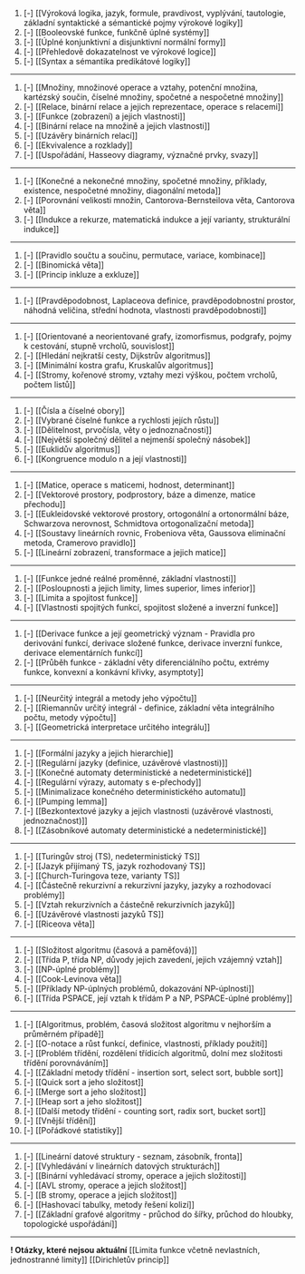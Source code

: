 1. [-] [[Výroková logika, jazyk, formule, pravdivost, vyplývání, tautologie, základní syntaktické a sémantické pojmy výrokové logiky]]
2. [-] [[Booleovské funkce, funkčně úplné systémy]]
3. [-] [[Úplné konjunktivní a disjunktivní normální formy]]
4. [-] [[Přehledově dokazatelnost ve výrokové logice]]
5. [-] [[Syntax a sémantika predikátové logiky]]
---
1. [-] [[Množiny, množinové operace a vztahy, potenční množina, kartézský součin, číselné množiny, spočetné a nespočetné množiny]]
2. [-] [[Relace, binární relace a jejich reprezentace, operace s relacemi]]
3. [-] [[Funkce (zobrazení) a jejich vlastnosti]]
4. [-] [[Binární relace na množině a jejich vlastnosti]]
5. [-] [[Uzávěry binárních relací]]
6. [-] [[Ekvivalence a rozklady]]
7. [-] [[Uspořádání, Hasseovy diagramy, význačné prvky, svazy]]
---
1. [-] [[Konečné a nekonečné množiny, spočetné množiny, příklady, existence, nespočetné množiny, diagonální metoda]]
2. [-] [[Porovnání velikosti množin, Cantorova-Bernsteilova věta, Cantorova věta]]
3. [-] [[Indukce a rekurze, matematická indukce a její varianty, strukturální indukce]]
---
1. [-] [[Pravidlo součtu a součinu, permutace, variace, kombinace]] 
2. [-] [[Binomická věta]]
3. [-] [[Princip inkluze a exkluze]]
---
1. [-] [[Pravděpodobnost, Laplaceova definice, pravděpodobnostní prostor, náhodná veličina, střední hodnota, vlastnosti pravděpodobnosti]]
---
1.  [-] [[Orientované a neorientované grafy, izomorfismus, podgrafy, pojmy k cestování, stupně vrcholů, souvislost]]
2. [-] [[Hledání nejkratší cesty, Dijkstrův algoritmus]]
3. [-] [[Minimální kostra grafu, Kruskalův algoritmus]]
4. [-] [[Stromy, kořenové stromy, vztahy mezi výškou, počtem vrcholů, počtem listů]]
---
1. [-] [[Čísla a číselné obory]]
2. [-] [[Vybrané číselné funkce a rychlosti jejích růstu]]
3. [-] [[Dělitelnost, prvočísla, věty o jednoznačnosti]]
4. [-] [[Největší společný dělitel a nejmenší společný násobek]]
5. [-] [[Euklidův algoritmus]]
6. [-] [[Kongruence modulo n a její vlastnosti]]
---
1. [-] [[Matice, operace s maticemi, hodnost, determinant]]
2. [-] [[Vektorové prostory, podprostory, báze a dimenze, matice přechodu]]
3. [-] [[Eukleidovské vektorové prostory, ortogonální a ortonormální báze, Schwarzova nerovnost, Schmidtova ortogonalizační metoda]]
4. [-] [[Soustavy lineárních rovnic, Frobeniova věta, Gaussova eliminační metoda, Cramerovo pravidlo]]
5. [-] [[Lineární zobrazení, transformace a jejich matice]]
---
1. [-] [[Funkce jedné reálné proměnné, základní vlastnosti]]
2. [-] [[Posloupnosti a jejich limity, limes superior, limes inferior]]
3. [-] [[Limita a spojitost funkce]]
4. [-] [[Vlastnosti spojitých funkcí, spojitost složené a inverzní funkce]]
---
1. [-] [[Derivace funkce a její geometrický význam - Pravidla pro derivování funkcí, derivace složené funkce, derivace inverzní funkce, derivace elementárních funkcí]]
2. [-] [[Průběh funkce - základní věty diferenciálního počtu, extrémy funkce, konvexní a konkávní křivky, asymptoty]]
----
1. [-] [[Neurčitý integrál a metody jeho výpočtu]]
2. [-] [[Riemannův určitý integrál - definice, základní věta integrálního počtu, metody výpočtu]]
3. [-] [[Geometrická interpretace určitého integrálu]]
---
1. [-] [[Formální jazyky a jejich hierarchie]]
2. [-] [[Regulární jazyky (definice, uzávěrové vlastnosti)]]
3. [-] [[Konečné automaty deterministické a nedeterministické]]
4. [-] [[Regulární výrazy, automaty s e-přechody]]
5. [-] [[Minimalizace konečného deterministického automatu]]
6. [-] [[Pumping lemma]]
7. [-] [[Bezkontextové jazyky a jejich vlastnosti (uzávěrové vlastnosti, jednoznačnost)]]
8. [-] [[Zásobníkové automaty deterministické a nedeterministické]]
---
1. [-] [[Turingův stroj (TS), nedeterministický TS]]
2. [-] [[Jazyk přijímaný TS, jazyk rozhodovaný TS]]
3. [-] [[Church-Turingova teze, varianty TS]]
4. [-] [[Částečně rekurzivní a rekurzivní jazyky, jazyky a rozhodovací problémy]]
5. [-] [[Vztah rekurzivních a částečně rekurzivních jazyků]]
6. [-] [[Uzávěrové vlastnosti jazyků TS]]
7. [-] [[Riceova věta]]
---
1. [-] [[Složitost algoritmu (časová a paměťová)]]
2. [-] [[Třída P, třída NP, důvody jejich zavedení, jejich vzájemný vztah]]
3. [-] [[NP-úplné problémy]]
4. [-] [[Cook-Levinova věta]]
5. [-] [[Příklady NP-úplných problémů, dokazování NP-úplnosti]]
6. [-] [[Třída PSPACE, její vztah k třídám P a NP, PSPACE-úplné problémy]]
---
1. [-] [[Algoritmus, problém, časová složitost algoritmu v nejhorším a průměrném případě]]
2. [-] [[O-notace a růst funkcí, definice, vlastnosti, příklady použití]]
3. [-] [[Problém třídění, rozdělení třídicích algoritmů, dolní mez složitosti třídění porovnáváním]]
4. [-] [[Základní metody třídění - insertion sort, select sort, bubble sort]]
5. [-] [[Quick sort a jeho složitost]]
6. [-] [[Merge sort a jeho složitost]]
7. [-] [[Heap sort a jeho složitost]]
8. [-] [[Další metody třídění - counting sort, radix sort, bucket sort]]
9. [-] [[Vnější třídění]]
10. [-] [[Pořádkové statistiky]]
---
1. [-] [[Lineární datové struktury - seznam, zásobník, fronta]]
2. [-] [[Vyhledávání v lineárních datových strukturách]]
3. [-] [[Binární vyhledávací stromy, operace a jejich složitosti]]
4. [-] [[AVL stromy, operace a jejich složitost]]
5. [-] [[B stromy, operace a jejich složitost]]
6. [-] [[Hashovací tabulky, metody řešení kolizí]]
7. [-] [[Základní grafové algoritmy - průchod do šířky, průchod do hloubky, topologické uspořádání]]
---
**! Otázky, které nejsou aktuální**
[[Limita funkce včetně nevlastních, jednostranné limity]]
[[Dirichletův princip]]
 
